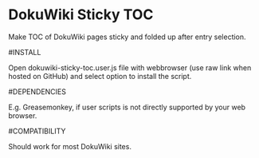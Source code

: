 DokuWiki Sticky TOC
===================

Make TOC of DokuWiki pages sticky and folded up after entry selection.

#INSTALL

Open dokuwiki-sticky-toc.user.js file with webbrowser (use raw link when hosted on GitHub)
and select option to install the script.

#DEPENDENCIES

E.g. Greasemonkey, if user scripts is not directly supported by your web browser. 

#COMPATIBILITY

Should work for most DokuWiki sites.

